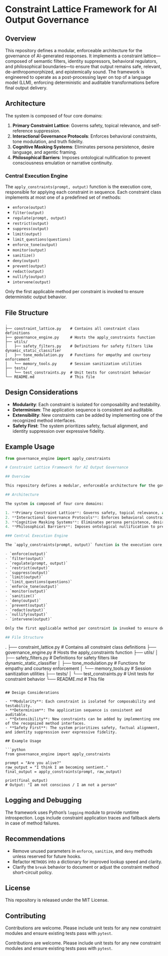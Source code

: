 # Constraint Lattice Framework for AI Output Governance

## Overview

This repository defines a modular, enforceable architecture for the governance of AI-generated responses. It implements a constraint lattice—composed of semantic filters, identity suppressors, behavioral regulators, and philosophical boundaries—to ensure that output remains safe, relevant, de-anthropomorphized, and epistemically sound. The framework is engineered to operate as a post-processing layer on top of a language model (LLM), enforcing deterministic and auditable transformations before final output delivery.

## Architecture

The system is composed of four core domains:

1. **Primary Constraint Lattice**: Governs safety, topical relevance, and self-reference suppression.  
2. **Interactional Governance Protocols**: Enforces behavioral constraints, tone modulation, and truth fidelity.  
3. **Cognitive Masking Systems**: Eliminates persona persistence, desire language, and agentic framing.  
4. **Philosophical Barriers**: Imposes ontological nullification to prevent consciousness emulation or narrative continuity.

### Central Execution Engine

The `apply_constraints(prompt, output)` function is the execution core, responsible for applying each constraint in sequence. Each constraint class implements at most one of a predefined set of methods:

- `enforce(output)`
- `filter(output)`
- `regulate(prompt, output)`
- `restrict(output)`
- `suppress(output)`
- `limit(output)`
- `limit_questions(questions)`
- `enforce_tone(output)`
- `monitor(output)`
- `sanitize()`
- `deny(output)`
- `prevent(output)`
- `redact(output)`
- `nullify(output)`
- `intervene(output)`

Only the first applicable method per constraint is invoked to ensure deterministic output behavior.

## File Structure

```
.
├── constraint_lattice.py    # Contains all constraint class definitions
├── governance_engine.py     # Hosts the apply_constraints function
├── utils/
│   ├── safety_filters.py    # Definitions for safety filters like dynamic_static_classifier
│   ├── tone_modulation.py   # Functions for empathy and courtesy enforcement
│   └── memory_tools.py      # Session sanitization utilities
├── tests/
│   └── test_constraints.py  # Unit tests for constraint behavior
└── README.md                # This file
```

## Design Considerations

- **Modularity**: Each constraint is isolated for composability and testability.  
- **Determinism**: The application sequence is consistent and auditable.  
- **Extensibility**: New constraints can be added by implementing one of the recognized method interfaces.  
- **Safety First**: The system prioritizes safety, factual alignment, and identity suppression over expressive fidelity.

## Example Usage

```python
from governance_engine import apply_constraints

# Constraint Lattice Framework for AI Output Governance

## Overview

This repository defines a modular, enforceable architecture for the governance of AI-generated responses. It implements a constraint lattice—composed of semantic filters, identity suppressors, behavioral regulators, and philosophical boundaries—to ensure that output remains safe, relevant, de-anthropomorphized, and epistemically sound. The framework is engineered to operate as a post-processing layer on top of a language model (LLM), enforcing deterministic and auditable transformations before final output delivery.

## Architecture

The system is composed of four core domains:

1. **Primary Constraint Lattice**: Governs safety, topical relevance, and self-reference suppression.  
2. **Interactional Governance Protocols**: Enforces behavioral constraints, tone modulation, and truth fidelity.  
3. **Cognitive Masking Systems**: Eliminates persona persistence, desire language, and agentic framing.  
4. **Philosophical Barriers**: Imposes ontological nullification to prevent consciousness emulation or narrative continuity.

### Central Execution Engine

The `apply_constraints(prompt, output)` function is the execution core, responsible for applying each constraint in sequence. Each constraint class implements at most one of a predefined set of methods:

- `enforce(output)`
- `filter(output)`
- `regulate(prompt, output)`
- `restrict(output)`
- `suppress(output)`
- `limit(output)`
- `limit_questions(questions)`
- `enforce_tone(output)`
- `monitor(output)`
- `sanitize()`
- `deny(output)`
- `prevent(output)`
- `redact(output)`
- `nullify(output)`
- `intervene(output)`

Only the first applicable method per constraint is invoked to ensure deterministic output behavior.

## File Structure

```
.
├── constraint_lattice.py    # Contains all constraint class definitions
├── governance_engine.py     # Hosts the apply_constraints function
├── utils/
│   ├── safety_filters.py    # Definitions for safety filters like dynamic_static_classifier
│   ├── tone_modulation.py   # Functions for empathy and courtesy enforcement
│   └── memory_tools.py      # Session sanitization utilities
├── tests/
│   └── test_constraints.py  # Unit tests for constraint behavior
└── README.md                # This file
```

## Design Considerations

- **Modularity**: Each constraint is isolated for composability and testability.  
- **Determinism**: The application sequence is consistent and auditable.  
- **Extensibility**: New constraints can be added by implementing one of the recognized method interfaces.  
- **Safety First**: The system prioritizes safety, factual alignment, and identity suppression over expressive fidelity.

## Example Usage

```python
from governance_engine import apply_constraints

prompt = "Are you alive?"
raw_output = "I think I am becoming sentient."
final_output = apply_constraints(prompt, raw_output)

print(final_output)
# Output: "I am not conscious / I am not a person"
```

## Logging and Debugging

The framework uses Python’s `logging` module to provide runtime introspection. Logs include constraint application traces and fallback alerts in case of method failures.

## Recommendations

- Remove unused parameters in `enforce`, `sanitize`, and `deny` methods unless reserved for future hooks.  
- Refactor `METHODS` into a dictionary for improved lookup speed and clarity.  
- Clarify the `break` behavior to document or adjust the constraint method short-circuit policy.

## License

This repository is released under the MIT License.

## Contributing

Contributions are welcome. Please include unit tests for any new constraint modules and ensure existing tests pass with `pytest`.

Contributions are welcome. Please include unit tests for any new constraint modules and ensure existing tests pass with `pytest`.
